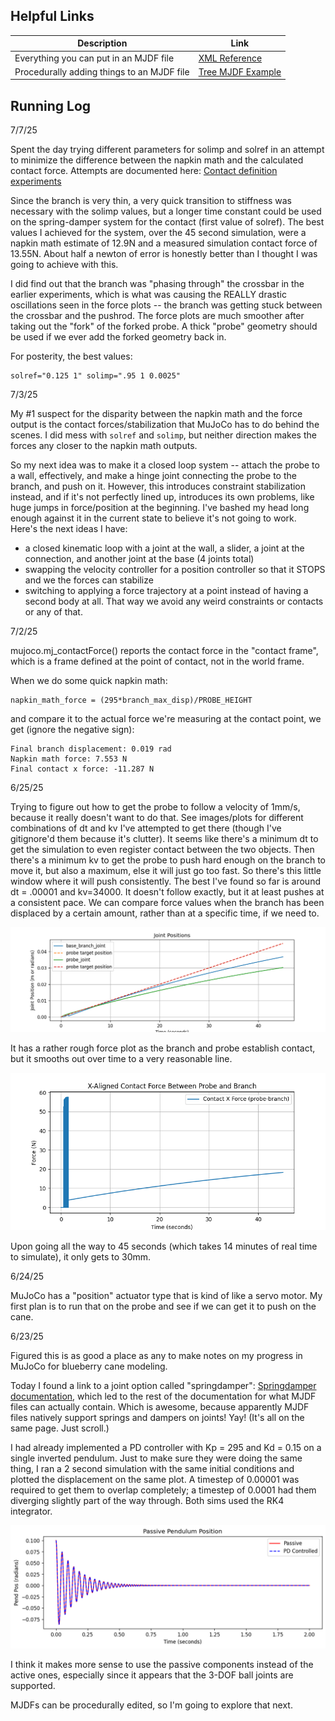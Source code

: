 ## Helpful Links
| Description | Link |
| ----------- | ---- |
| Everything you can put in an MJDF file | [XML Reference](https://mujoco.readthedocs.io/en/stable/XMLreference.html#) |
| Procedurally adding things to an MJDF file | [Tree MJDF Example](https://colab.research.google.com/github/google-deepmind/mujoco/blob/main/python/mjspec.ipynb#scrollTo=Y4rV2NDh92Ga) |

## Running Log

7/7/25

Spent the day trying different parameters for solimp and solref in an attempt to minimize the difference between the napkin math and the calculated contact force. Attempts are documented here: [Contact definition experiments](https://docs.google.com/spreadsheets/d/1iFUkzn5xVksr9jLl0r_p5st1Fuz1WwpFBKT4AZi-6Zg/edit?usp=sharing) 

Since the branch is very thin, a very quick transition to stiffness was necessary with the solimp values, but a longer time constant could be used on the spring-damper system for the contact (first value of solref). The best values I achieved for the system, over the 45 second simulation, were a napkin math estimate of 12.9N and a measured simulation contact force of 13.55N. About half a newton of error is honestly better than I thought I was going to achieve with this. 

I did find out that the branch was "phasing through" the crossbar in the earlier experiments, which is what was causing the REALLY drastic oscillations seen in the force plots -- the branch was getting stuck between the crossbar and the pushrod. The force plots are much smoother after taking out the "fork" of the forked probe. A thick "probe" geometry should be used if we ever add the forked geometry back in. 

For posterity, the best values: 

```
solref="0.125 1" solimp=".95 1 0.0025"
```

7/3/25

My #1 suspect for the disparity between the napkin math and the force output is the contact forces/stabilization that MuJoCo has to do behind the scenes. I did mess with `solref` and `solimp`, but neither direction makes the forces any closer to the napkin math outputs. 

So my next idea was to make it a closed loop system -- attach the probe to a wall, effectively, and make a hinge joint connecting the probe to the branch, and push on it. However, this introduces constraint stabilization instead, and if it's not perfectly lined up, introduces its own problems, like huge jumps in force/position at the beginning. I've bashed my head long enough against it in the current state to believe it's not going to work. Here's the next ideas I have: 

- a closed kinematic loop with a joint at the wall, a slider, a joint at the connection, and another joint at the base (4 joints total)
- swapping the velocity controller for a position controller so that it STOPS and we the forces can stabilize
- switching to applying a force trajectory at a point instead of having a second body at all. That way we avoid any weird constraints or contacts or any of that. 

7/2/25

mujoco.mj_contactForce() reports the contact force in the "contact frame", which is a frame defined at the point of contact, not in the world frame. 

When we do some quick napkin math:

```
napkin_math_force = (295*branch_max_disp)/PROBE_HEIGHT
```

and compare it to the actual force we're measuring at the contact point, we get (ignore the negative sign):

```
Final branch displacement: 0.019 rad
Napkin math force: 7.553 N
Final contact x force: -11.287 N
```

6/25/25

Trying to figure out how to get the probe to follow a velocity of 1mm/s, because it really doesn't want to do that. See images/plots for different combinations of dt and kv I've attempted to get there (though I've gitignore'd them because it's clutter). It seems like there's a minimum dt to get the simulation to even register contact between the two objects. Then there's a minimum kv to get the probe to push hard enough on the branch to move it, but also a maximum, else it will just go too fast. So there's this little window where it will push consistently. The best I've found so far is around dt = .00001 and kv=34000. It doesn't follow exactly, but it at least pushes at a consistent pace. We can compare force values when the branch has been displaced by a certain amount, rather than at a specific time, if we need to. 

![A plot of three increasing lines, representing the ideal movement of the probe, the actual movement of the probe, and the actual displacement of the branch.](images/joint_positions_kv34000_dt1e-05.png)

It has a rather rough force plot as the branch and probe establish contact, but it smooths out over time to a very reasonable line. 

![A force plot, with a strong oscillation at the beginning, but then a steadily increasing line afterwards](images/x_force_kv34000_dt1e-05.png)

Upon going all the way to 45 seconds (which takes 14 minutes of real time to simulate), it only gets to 30mm. 

6/24/25

MuJoCo has a "position" actuator type that is kind of like a servo motor. My first plan is to run that on the probe and see if we can get it to push on the cane. 

6/23/25

Figured this is as good a place as any to make notes on my progress in MuJoCo for blueberry cane modeling. 

Today I found a link to a joint option called "springdamper": [Springdamper documentation](https://mujoco.readthedocs.io/en/stable/XMLreference.html#body-joint-springdamper), which led to the rest of the documentation for what MJDF files can actually contain. Which is awesome, because apparently MJDF files natively support springs and dampers on joints! Yay! (It's all on the same page. Just scroll.)

I had already implemented a PD controller with Kp = 295 and Kd = 0.15 on a single inverted pendulum. Just to make sure they were doing the same thing, I ran a 2 second simulation with the same initial conditions and plotted the displacement on the same plot. A timestep of 0.00001 was required to get them to overlap completely; a timestep of 0.0001 had them diverging slightly part of the way through. Both sims used the RK4 integrator. 

![A plot of a damped system coming to rest, with two overlapping lines.](images/PassiveVsPDPend.png)

I think it makes more sense to use the passive components instead of the active ones, especially since it appears that the 3-DOF ball joints are supported. 

MJDFs can be procedurally edited, so I'm going to explore that next. 


